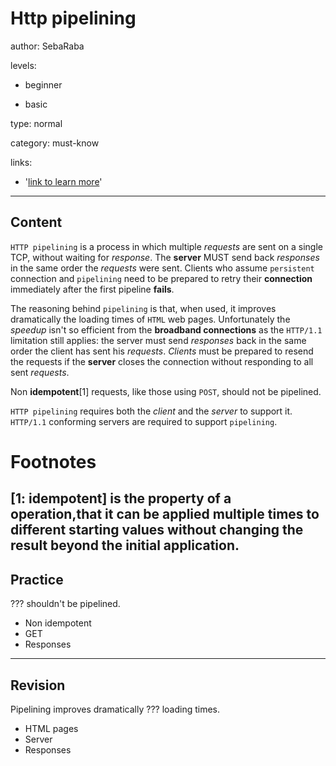 # Http pipelining
author: SebaRaba

levels:

  - beginner

  - basic

type: normal

category: must-know

links:

  - '[link to learn more](https://enki.com)'

---
## Content

`HTTP pipelining` is a process in which multiple *requests* are sent on a single TCP, without waiting for *response*.
The **server** MUST send back *responses* in the same order the *requests* were sent. Clients who assume `persistent` connection
and `pipelining` need to be prepared to retry their **connection** immediately after the first pipeline **fails**.

The reasoning behind `pipelining` is that, when used, it improves dramatically the loading times of `HTML` web pages. Unfortunately the
*speedup* isn't so efficient from the **broadband connections** as the `HTTP/1.1` limitation still applies: the server must send *responses* back in the same order the client has sent his *requests*. *Clients* must be prepared to resend the requests if the **server** closes the connection without responding to all sent *requests*.

Non **idempotent**[1] requests, like those using `POST`, should not be pipelined.

`HTTP pipelining` requires both the *client* and the *server* to support it. `HTTP/1.1` conforming servers are required to support `pipelining`.

# Footnotes

[1: idempotent] is the property of a operation,that it can be applied multiple times to different starting values without changing the result beyond the initial application.
---
## Practice

??? shouldn't be pipelined.

* Non idempotent
* GET
* Responses

---
## Revision

Pipelining improves dramatically ??? loading times.

* HTML pages
* Server
* Responses
